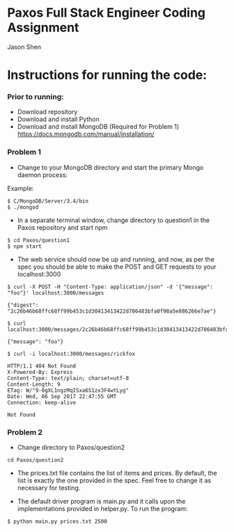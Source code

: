 # Paxos Full Stack Engineer Coding Assignment
Jason Shen



# Instructions for running the code:
### Prior to running:

* Download repository
* Download and install Python
* Download and install MongoDB (Required for Problem 1)
  https://docs.mongodb.com/manual/installation/

### Problem 1

* Change to your MongoDB directory and start the primary Mongo daemon process:

Example:

``` 
$ C/MongoDB/Server/3.4/bin
$ ./mongod
```
* In a separate terminal window, change directory to question1 in the Paxos repository and start npm

```
$ cd Paxos/question1
$ npm start
```
* The web service should now be up and running, and now, as per the spec you should be able to make the POST and GET requests to your localhost:3000

``` 
$ curl -X POST -H "Content-Type: application/json" -d '{"message": "foo"}' localhost:3000/messages

{"digest": "2c26b46b68ffc68ff99b453c1d30413413422d706483bfa0f98a5e886266e7ae"}
```

```
$ curl localhost:3000/messages/2c26b46b68ffc68ff99b453c1d30413413422d706483bfa0f98a5e886266e7ae

{"message": "foo"}
```

```
$ curl -i localhost:3000/messages/rickfox

HTTP/1.1 404 Not Found
X-Powered-By: Express
Content-Type: text/plain; charset=utf-8
Content-Length: 9
ETag: W/"9-0gXL1ngzMqISxa6S1zx3F4wtLyg"
Date: Wed, 06 Sep 2017 22:47:55 GMT
Connection: keep-alive

Not Found
```

### Problem 2

* Change directory to Paxos/question2

```
cd Paxos/question2
```
* The prices.txt file contains the list of items and prices. By default, the list is exactly the one provided in the spec. Feel free to change it as necessary for testing.

* The default driver program is main.py and it calls upon the implementations provided in helper.py. To run the program:

``` 
$ python main.py prices.txt 2500

